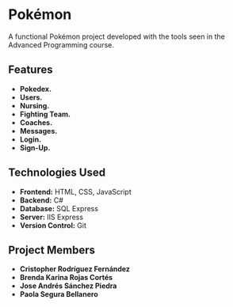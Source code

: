 # Pokémon

A functional Pokémon project developed with the tools seen in the Advanced Programming course.

## Features

- **Pokedex.**
- **Users.**
- **Nursing.**
- **Fighting Team.**
- **Coaches.**
- **Messages.**
- **Login.**
- **Sign-Up.**

## Technologies Used

- **Frontend:** HTML, CSS, JavaScript
- **Backend:** C#
- **Database:** SQL Express
- **Server:** IIS Express
- **Version Control:** Git

## Project Members

- **Cristopher Rodríguez Fernández**
- **Brenda Karina Rojas Cortés**
- **Jose Andrés Sánchez Piedra**
- **Paola Segura Bellanero**
